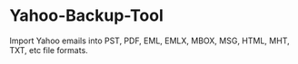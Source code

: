 # Yahoo-Backup-Tool
Import Yahoo emails into PST, PDF, EML, EMLX, MBOX, MSG, HTML, MHT, TXT, etc file formats.
